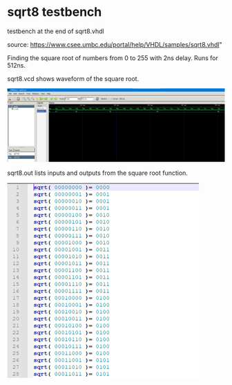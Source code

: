 # sqrt8 testbench

testbench at the end of sqrt8.vhdl

source: https://www.csee.umbc.edu/portal/help/VHDL/samples/sqrt8.vhdl"

Finding the square root of numbers from 0 to 255 with 2ns delay. Runs for 512ns.

sqrt8.vcd shows waveform of the square root.

!["sqrt8simplewave.png"](./sqrt8simplewave.png)

sqrt8.out lists inputs and outputs from the square root function.

!["sqrt8output.png"](./sqrt8output.png)


